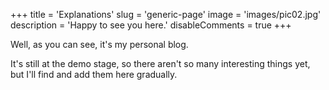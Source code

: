 +++
title = 'Explanations'
slug = 'generic-page'
image = 'images/pic02.jpg'
description = 'Happy to see you here.'
disableComments = true
+++

Well, as you can see, it's my personal blog. 

It's still at the demo stage, so there aren't so many interesting things yet, but I'll find and add them here gradually.
